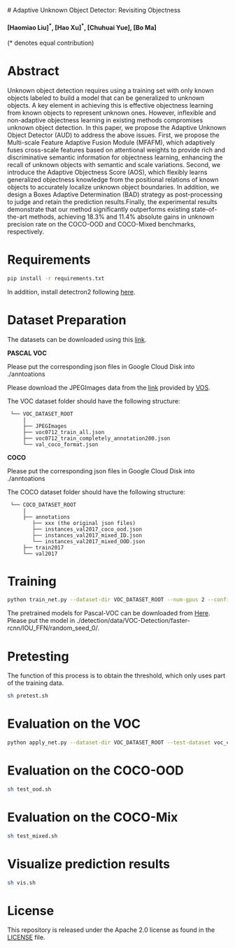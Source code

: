 ﻿﻿﻿﻿# Adaptive Unknown Object Detector: Revisiting Objectness


#### [Haomiao Liu]<sup>\*</sup>, [Hao Xu]<sup>\*</sup>, [Chuhuai Yue], [Bo Ma] ####

(* denotes equal contribution)

# Abstract

Unknown object detection requires using a training set with only known objects labeled to build a model that can be generalized to unknown objects. A key element in achieving this is effective objectness learning from known objects to represent unknown ones. However, inflexible and non-adaptive objectness learning in existing methods compromises unknown object detection. 
In this paper, we propose the Adaptive Unknown Object Detector (AUD) to address the above issues. First, we propose the Multi-scale Feature Adaptive Fusion Module (MFAFM), which adaptively fuses cross-scale features based on attentional weights to provide rich and discriminative semantic information for objectness learning, enhancing the recall of unknown objects with semantic and scale variations. Second, we introduce the Adaptive Objectness Score (AOS), which flexibly learns generalized objectness knowledge from the positional relations of known objects to accurately localize unknown object boundaries. In addition, we design a Boxes Adaptive Determination (BAD) strategy as post-processing to judge and retain the prediction results.Finally, the experimental results demonstrate that our method significantly outperforms existing state-of-the-art methods, achieving 18.3\% and 11.4\% absolute gains in unknown precision rate on the COCO-OOD and COCO-Mixed benchmarks, respectively.



</div>

# Requirements
```bash
pip install -r requirements.txt
```

In addition, install detectron2 following [here](https://detectron2.readthedocs.io/en/latest/tutorials/install.html).

# Dataset Preparation

The datasets can be downloaded using this [link](https://drive.google.com/drive/folders/1Mh4xseUq8jJP129uqCvG9cSLdjqdl0Jo?usp=sharing).

**PASCAL VOC**

Please put the corresponding json files in Google Cloud Disk into ./anntoations

Please download the JPEGImages data from the [link](https://drive.google.com/file/d/1n9C4CiBURMSCZy2LStBQTzR17rD_a67e/view?usp=sharing) provided by [VOS](https://github.com/deeplearning-wisc/vos).

The VOC dataset folder should have the following structure:
<br>

     └── VOC_DATASET_ROOT
         |
         ├── JPEGImages
         ├── voc0712_train_all.json
         ├── voc0712_train_completely_annotation200.json
         └── val_coco_format.json

**COCO**

Please put the corresponding json files in Google Cloud Disk into ./anntoations

The COCO dataset folder should have the following structure:
<br>

     └── COCO_DATASET_ROOT
         |
         ├── annotations
            ├── xxx (the original json files)
            ├── instances_val2017_coco_ood.json
            ├── instances_val2017_mixed_ID.json
            └── instances_val2017_mixed_OOD.json
         ├── train2017
         └── val2017

# Training
```bash
python train_net.py --dataset-dir VOC_DATASET_ROOT --num-gpus 2 --config-file VOC-Detection/faster-rcnn/Iou_FFN.yaml --random-seed 0 --resume
```
The pretrained models for Pascal-VOC can be downloaded from [Here]( https://pan.baidu.com/s/1LYnIdAx9ZYCmGP3ZyQYDDQ?pwd=rqdw). Please put the model in ./detection/data/VOC-Detection/faster-rcnn/IOU_FFN/random_seed_0/.

# Pretesting
The function of this process is to obtain the threshold, which only uses part of the training data.
```bash
sh pretest.sh
```

# Evaluation on the VOC
```bash
python apply_net.py --dataset-dir VOC_DATASET_ROOT --test-dataset voc_custom_val  --config-file VOC-Detection/faster-rcnn/Iou_FFN.yaml --inference-config Inference/standard_nms.yaml --random-seed 0 --image-corruption-level 0 --visualize 0
```

# Evaluation on the COCO-OOD
```bash
sh test_ood.sh
```

# Evaluation on the COCO-Mix

```bash
sh test_mixed.sh
```

# Visualize prediction results
```bash
sh vis.sh
```

# License

This repository is released under the Apache 2.0 license as found in the [LICENSE](LICENSE) file.

